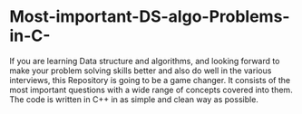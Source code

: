 # Most-important-DS-algo-Problems-in-C-

If you are learning Data structure and algorithms, and looking forward
to make your problem solving skills better and also do well in the various interviews, 
this Repository is going to be a game changer.
It consists of the most important questions with a wide range of concepts 
covered into them.
The code is written in C++ in as simple and clean way as possible.
